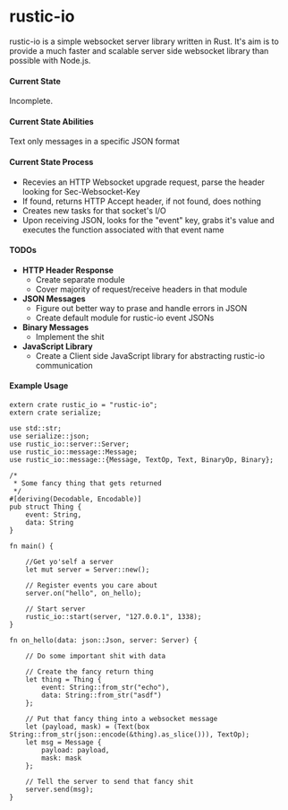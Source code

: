 rustic-io
=========

rustic-io is a simple websocket server library written in Rust.  It's aim is to provide a much faster and scalable server side websocket library than possible with Node.js.


#### Current State
Incomplete.

#### Current State Abilities
Text only messages in a specific JSON format

#### Current State Process
* Recevies an HTTP Websocket upgrade request, parse the header looking for Sec-Websocket-Key
* If found, returns HTTP Accept header, if not found, does nothing
* Creates new tasks for that socket's I/O
* Upon receiving JSON, looks for the "event" key, grabs it's value and executes the function associated with that event name

#### TODOs
* **HTTP Header Response**
  * Create separate module
  * Cover majority of request/receive headers in that module
* **JSON Messages**
  * Figure out better way to prase and handle errors in JSON
  * Create default module for rustic-io event JSONs
* **Binary Messages**
  * Implement the shit
* **JavaScript Library**
  * Create a Client side JavaScript library for abstracting rustic-io communication

#### Example Usage
```
extern crate rustic_io = "rustic-io";
extern crate serialize;

use std::str;
use serialize::json;
use rustic_io::server::Server;
use rustic_io::message::Message;
use rustic_io::message::{Message, TextOp, Text, BinaryOp, Binary};

/*
 * Some fancy thing that gets returned
 */
#[deriving(Decodable, Encodable)]
pub struct Thing {
    event: String,
    data: String
}

fn main() {

    //Get yo'self a server
    let mut server = Server::new();

    // Register events you care about
    server.on("hello", on_hello);

    // Start server
    rustic_io::start(server, "127.0.0.1", 1338);
}

fn on_hello(data: json::Json, server: Server) {
    
    // Do some important shit with data
    
    // Create the fancy return thing
    let thing = Thing {
        event: String::from_str("echo"),
        data: String::from_str("asdf")
    };
    
    // Put that fancy thing into a websocket message
    let (payload, mask) = (Text(box String::from_str(json::encode(&thing).as_slice())), TextOp);
    let msg = Message {
        payload: payload,
        mask: mask
    };

    // Tell the server to send that fancy shit
    server.send(msg);
}
```
  